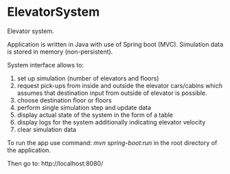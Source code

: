 # ElevatorSystem

Elevator system.

Application is written in Java with use of Spring boot (MVC).
Simulation data is stored in memory (non-persistent).

System interface allows to:
1) set up simulation (number of elevators and floors)
2) request pick-ups from inside and outside the elevator cars/cabins
   which assumes that destination input from outside of elevator is possible.
3) choose destination floor or floors
4) perform single simulation step and update data
5) display actual state of the system in the form of a table
6) display logs for the system additionally indicating elevator velocity
7) clear simulation data


To run the app use command:
*mvn spring-boot:run*
in the root directory of the application.

Then go to: http://localhost:8080/


